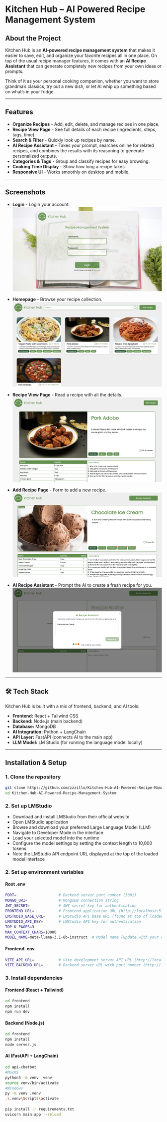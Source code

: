 # Kitchen Hub – AI Powered Recipe Management System  

## About the Project  
Kitchen Hub is an **AI-powered recipe management system** that makes it easier to save, edit, and organize your favorite recipes all in one place. On top of the usual recipe manager features, it comes with an **AI Recipe Assistant** that can generate completely new recipes from your own ideas or prompts.  

Think of it as your personal cooking companion, whether you want to store grandma’s classics, try out a new dish, or let AI whip up something based on what’s in your fridge.  

---

## Features  

- **Organize Recipes** - Add, edit, delete, and manage recipes in one place.  
- **Recipe View Page** - See full details of each recipe (ingredients, steps, tags, time).  
- **Search & Filter** - Quickly look up recipes by name.  
- **AI Recipe Assistant** – Takes your prompt, searches online for related recipes, and combines the results with its reasoning to generate personalized outputs.  
- **Categories & Tags** - Group and classify recipes for easy browsing.  
- **Cooking Time Display** - Show how long a recipe takes.  
- **Responsive UI** - Works smoothly on desktop and mobile.  

---

## Screenshots  

- **Login** - Login your account.
![Login Page](/screenshots/login.png)

- **Homepage** - Browse your recipe collection.  
![Home Page](/screenshots/homepage.png)

- **Recipe View Page** - Read a recipe with all the details.  
![View Recipe Page](/screenshots/recipepage.png)

- **Add Recipe Page** - Form to add a new recipe.  
![Add and Edit Page](/screenshots/addeditpage.png)

- **AI Recipe Assistant** - Prompt the AI to create a fresh recipe for you.  
![Generate Recipe using AI](/screenshots/aigenerate.png)

---

## 🛠️ Tech Stack  

Kitchen Hub is built with a mix of frontend, backend, and AI tools:  

- **Frontend:** React + Tailwind CSS  
- **Backend:** Node.js (main backend)  
- **Database:** MongoDB  
- **AI Integration:** Python + LangChain  
- **API Layer:** FastAPI (connects AI to the main app)  
- **LLM Model:** LM Studio (for running the language model locally)  

---

## Installation & Setup  

### 1. Clone the repository  
```bash
git clone https://github.com/zzzillo/Kitchen-Hub-AI-Powered-Recipe-Management-System.git
cd Kitchen-Hub-AI-Powered-Recipe-Management-System
```

### 2. Set up LMStudio
- Download and install LMStudio from their official website
- Open LMStudio application
- Browse and download your preferred Large Language Model (LLM)
- Navigate to Developer Mode in the interface
- Load your selected model into the runtime
- Configure the model settings by setting the context length to 10,000 tokens
- Note the LMStudio API endpoint URL displayed at the top of the loaded model interface


### 2. Set up environment variables

#### Root .env
```bash
PORT=                   # Backend server port number (3001)
MONGO_URI=              # MongoDB connection string
JWT_SECRET=             # JWT secret key for authentication
FRONTEND_URL=           # Frontend application URL (http://localhost:5173)
LMSTUDIO_BASE_URL=      # LMStudio API base URL (found at top of loaded model interface) (http://127.0.0.1:1234/v1)
LMSTUDIO_API_KEY=       # LMStudio API key for authentication
TOP_K_PAGES=3
MAX_CONTEXT_CHARS=10000
MODEL_NAME=meta-llama-3.1-8b-instruct  # Model name (update with your chosen model)
```

#### Frontend .env
```bash
VITE_API_URL=           # Vite development server API URL (http://localhost:8000)
VITE_BACKEND_URL=       # Backend server URL with port number (http://localhost:3001)
```

### 3. Install dependencies
#### Frontend (React + Tailwind)
```bash
cd frontend
npm install
npm run dev
```

#### Backend (Node.js)
```bash
cd frontend
npm install
node server.js
```

#### AI (FastAPI + LangChain)
```bash
cd api-chatbot
#MacOS
python3 -m venv .venv
source venv/bin/activate
#Windows
py -m venv .venv
.\.venv\Scripts\activate

pip install -r requirements.txt
uvicorn main:app --reload
```

